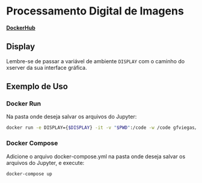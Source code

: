 # Processamento Digital de Imagens

**[DockerHub](https://cloud.docker.com/u/gfviegas/repository/docker/gfviegas/pdi)**

## Display
Lembre-se de passar a variável de ambiente `DISPLAY` com o caminho do xserver da sua interface gráfica.

## Exemplo de Uso
### Docker Run
Na pasta onde deseja salvar os arquivos do Jupyter:
```bash
docker run -e DISPLAY={$DISPLAY} -it -v "$PWD":/code -w /code gfviegas/pdi
```

### Docker Compose
Adicione o arquivo docker-compose.yml na pasta onde deseja salvar os arquivos do Jupyter, e execute:
```bash
docker-compose up
```
